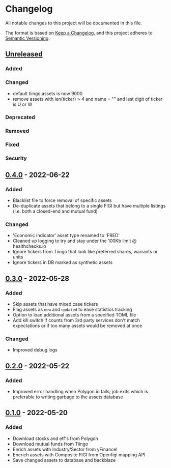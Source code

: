 # Changelog
All notable changes to this project will be documented in this file.

The format is based on [Keep a Changelog](https://keepachangelog.com/en/1.0.0/),
and this project adheres to [Semantic Versioning](https://semver.org/spec/v2.0.0.html).

## [Unreleased]
### Added

### Changed
- default tiingo assets is now 9000
- remove assets with len(ticker) > 4 and name = "" and last digit of ticker is U or W

### Deprecated

### Removed

### Fixed

### Security

## [0.4.0] - 2022-06-22
### Added
- Blacklist file to force removal of specific assets
- De-duplicate assets that belong to a single FIGI but have multiple listings (i.e. both a closed-end and mutual fund)

### Changed
- 'Economic Indicator' asset type renamed to 'FRED'
- Cleaned up logging to try and stay under the 100Kb limit @ healthchecks.io
- Ignore tickers from Tiingo that look like preferred shares, warrants or units
- Ignore tickers in DB marked as synthetic assets

## [0.3.0] - 2022-05-28
### Added
- Skip assets that have mixed case tickers
- Flag assets as `new` and `updated` to ease statistics tracking
- Option to load additional assets from a specified TOML file
- Add kill switch if counts from 3rd party services don't match expectations or if too many assets would be removed at once

### Changed
- Improved debug logs

## [0.2.0] - 2022-05-22
### Added
- Improved error handling when Polygon.io fails; job exits which is
  preferable to writing garbage to the assets database

## [0.1.0] - 2022-05-20
### Added
- Download stocks and etf's from Polygon
- Download mutual funds from Tiingo
- Enrich assets with Industry/Sector from yFinance!
- Encrich assets with Composite FIGI from Openfigi mapping API
- Save changed assets to database and backblaze

[Unreleased]: https://github.com/penny-vault/import-tickers/compare/v0.4.0...HEAD
[0.4.0]: https://github.com/penny-vault/import-tickers/compare/v0.3.0...v0.4.0
[0.3.0]: https://github.com/penny-vault/import-tickers/compare/v0.2.0...v0.3.0
[0.2.0]: https://github.com/penny-vault/import-tickers/compare/v0.1.0...v0.2.0
[0.1.0]: https://github.com/penny-vault/import-tickers/releases/tag/v0.0.1
